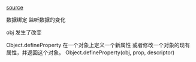 [source](https://juejin.im/post/5be4f7cfe51d453339084530)

数据绑定 监听数据的变化

obj 发生了改变

Object.defineProperty 在一个对象上定义一个新属性 或者修改一个对象的现有属性，并返回这个对象。
Object.defineProperty(obj, prop, descriptor)

